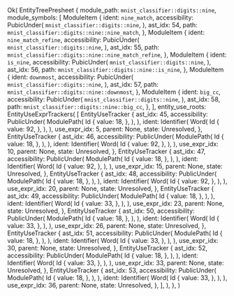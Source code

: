 Ok(
    EntityTreePresheet {
        module_path: `mnist_classifier::digits::nine`,
        module_symbols: [
            ModuleItem {
                ident: `nine_match`,
                accessibility: PubicUnder(
                    `mnist_classifier::digits::nine`,
                ),
                ast_idx: 54,
                path: `mnist_classifier::digits::nine::nine_match`,
            },
            ModuleItem {
                ident: `nine_match_refine`,
                accessibility: PubicUnder(
                    `mnist_classifier::digits::nine`,
                ),
                ast_idx: 55,
                path: `mnist_classifier::digits::nine::nine_match_refine`,
            },
            ModuleItem {
                ident: `is_nine`,
                accessibility: PubicUnder(
                    `mnist_classifier::digits::nine`,
                ),
                ast_idx: 56,
                path: `mnist_classifier::digits::nine::is_nine`,
            },
            ModuleItem {
                ident: `downmost`,
                accessibility: PubicUnder(
                    `mnist_classifier::digits::nine`,
                ),
                ast_idx: 57,
                path: `mnist_classifier::digits::nine::downmost`,
            },
            ModuleItem {
                ident: `big_cc`,
                accessibility: PubicUnder(
                    `mnist_classifier::digits::nine`,
                ),
                ast_idx: 58,
                path: `mnist_classifier::digits::nine::big_cc`,
            },
        ],
        entity_use_roots: EntityUseExprTrackers(
            [
                EntityUseTracker {
                    ast_idx: 45,
                    accessibility: PublicUnder(
                        ModulePath(
                            Id {
                                value: 18,
                            },
                        ),
                    ),
                    ident: Identifier(
                        Word(
                            Id {
                                value: 92,
                            },
                        ),
                    ),
                    use_expr_idx: 5,
                    parent: None,
                    state: Unresolved,
                },
                EntityUseTracker {
                    ast_idx: 46,
                    accessibility: PublicUnder(
                        ModulePath(
                            Id {
                                value: 18,
                            },
                        ),
                    ),
                    ident: Identifier(
                        Word(
                            Id {
                                value: 92,
                            },
                        ),
                    ),
                    use_expr_idx: 10,
                    parent: None,
                    state: Unresolved,
                },
                EntityUseTracker {
                    ast_idx: 47,
                    accessibility: PublicUnder(
                        ModulePath(
                            Id {
                                value: 18,
                            },
                        ),
                    ),
                    ident: Identifier(
                        Word(
                            Id {
                                value: 92,
                            },
                        ),
                    ),
                    use_expr_idx: 15,
                    parent: None,
                    state: Unresolved,
                },
                EntityUseTracker {
                    ast_idx: 48,
                    accessibility: PublicUnder(
                        ModulePath(
                            Id {
                                value: 18,
                            },
                        ),
                    ),
                    ident: Identifier(
                        Word(
                            Id {
                                value: 92,
                            },
                        ),
                    ),
                    use_expr_idx: 20,
                    parent: None,
                    state: Unresolved,
                },
                EntityUseTracker {
                    ast_idx: 49,
                    accessibility: PublicUnder(
                        ModulePath(
                            Id {
                                value: 18,
                            },
                        ),
                    ),
                    ident: Identifier(
                        Word(
                            Id {
                                value: 33,
                            },
                        ),
                    ),
                    use_expr_idx: 23,
                    parent: None,
                    state: Unresolved,
                },
                EntityUseTracker {
                    ast_idx: 50,
                    accessibility: PublicUnder(
                        ModulePath(
                            Id {
                                value: 18,
                            },
                        ),
                    ),
                    ident: Identifier(
                        Word(
                            Id {
                                value: 33,
                            },
                        ),
                    ),
                    use_expr_idx: 26,
                    parent: None,
                    state: Unresolved,
                },
                EntityUseTracker {
                    ast_idx: 51,
                    accessibility: PublicUnder(
                        ModulePath(
                            Id {
                                value: 18,
                            },
                        ),
                    ),
                    ident: Identifier(
                        Word(
                            Id {
                                value: 33,
                            },
                        ),
                    ),
                    use_expr_idx: 30,
                    parent: None,
                    state: Unresolved,
                },
                EntityUseTracker {
                    ast_idx: 52,
                    accessibility: PublicUnder(
                        ModulePath(
                            Id {
                                value: 18,
                            },
                        ),
                    ),
                    ident: Identifier(
                        Word(
                            Id {
                                value: 33,
                            },
                        ),
                    ),
                    use_expr_idx: 33,
                    parent: None,
                    state: Unresolved,
                },
                EntityUseTracker {
                    ast_idx: 53,
                    accessibility: PublicUnder(
                        ModulePath(
                            Id {
                                value: 18,
                            },
                        ),
                    ),
                    ident: Identifier(
                        Word(
                            Id {
                                value: 33,
                            },
                        ),
                    ),
                    use_expr_idx: 36,
                    parent: None,
                    state: Unresolved,
                },
            ],
        ),
    },
)